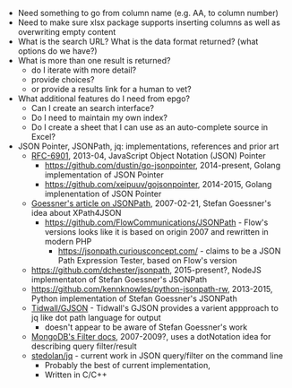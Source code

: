 
+ Need something to go from column name (e.g. AA, to column number)
+ Need to make sure xlsx package supports inserting columns as well as overwriting empty content
+ What is the search URL? What is the data format returned? (what options do we have?)
+ What is more than one result is returned?
    + do I iterate with more detail?
    + provide choices?
    + or provide a results link for a human to vet?
+ What additional features do I need from epgo?
    + Can I create an search interface?
    + Do I need to maintain my own index?
    + Do I create a sheet that I can use as an auto-complete source in Excel?
+ JSON Pointer, JSONPath, jq: implementations, references and prior art
    + [RFC-6901](https://tools.ietf.org/html/rfc6901), 2013-04, JavaScript Object Notation (JSON) Pointer
        + https://github.com/dustin/go-jsonpointer, 2014-present, Golang implementation of JSON Pointer
        + https://github.com/xeipuuv/gojsonpointer, 2014-2015, Golang implenentation of JSON Pointer
    + [Goessner's article on JSONPath](http://goessner.net/articles/JsonPath/), 2007-02-21, Stefan Goessner's idea about XPath4JSON
        + https://github.com/FlowCommunications/JSONPath - Flow's versions looks like it is based on origin 2007 and rewritten in modern PHP
            + https://jsonpath.curiousconcept.com/ - claims to be a JSON Path Expression Tester, based on Flow's version
    + https://github.com/dchester/jsonpath, 2015-present?, NodeJS implementaton of Stefan Goessner's JSONPath
    + https://github.com/kennknowles/python-jsonpath-rw, 2013-2015, Python implementation of Stefan Goessner's JSONPath
    + [Tidwall/GJSON](https://github.com/tidwall/gjson) - Tidwall's GJSON provides a varient appproach to jq like dot path language for output
        + doesn't appear to be aware of Stefan Goessner's work
    + [MongoDB's Filter docs](https://docs.mongodb.com/getting-started/shell/query/), 2007-2009?, uses a dotNotation idea for describing query filter/result
    + [stedolan/jq](https://stedolan.github.io/jq) - current work in JSON query/filter on the command line
        + Probably the best of current implementation,
        + Written in C/C++

